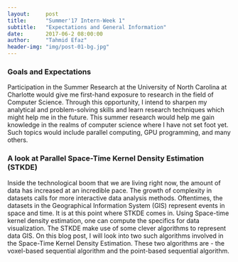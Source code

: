 ```yaml
---
layout:     post
title:      "Summer'17 Intern-Week 1"
subtitle:   "Expectations and General Information"
date:       2017-06-2 08:00:00
author:     "Tahmid Efaz"
header-img: "img/post-01-bg.jpg"
---
```


<h3>Goals and Expectations</h3>
<p>Participation in the Summer Research at the University of North Carolina at Charlotte would give me first-hand exposure to research in the field of Computer Science. Through this opportunity, I intend to sharpen my analytical and problem-solving skills and learn research techniques which might help me in the future.  This summer research would help me gain knowledge in the realms of computer science where I  have not set foot yet. Such topics would include parallel computing, GPU programming, and many others.</p>
<h3>A look at Parallel Space-Time Kernel Density Estimation (STKDE) </h3>
<p>Inside the technological boom that we are living right now, the amount of data has increased at an incredible pace. The growth of complexity in datasets calls for more interactive data analysis methods. Oftentimes, the datasets in the Geographical  Information System (GIS) represent events in space and time. It is at this point where STKDE comes in. Using Space-time kernel density estimation, one can compute the specifics for data visualization. The STKDE make use of some clever algorithms to represent data GIS. On this blog post, I will look into two such algorithms involved in the Space-Time Kernel Density Estimation. These two algorithms are - the voxel-based sequential algorithm and the point-based sequential algorithm.</p>
